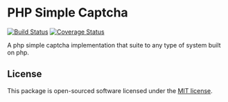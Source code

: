 # PHP Simple Captcha 

[![Build Status](https://travis-ci.org/LordDashMe/php-simple-captcha.svg?branch=master)](https://travis-ci.org/LordDashMe/php-simple-captcha) [![Coverage Status](https://coveralls.io/repos/github/LordDashMe/php-simple-captcha/badge.svg?branch=master)](https://coveralls.io/github/LordDashMe/php-simple-captcha?branch=master)

A php simple captcha implementation that suite to any type of system built on php.

## License

This package is open-sourced software licensed under the [MIT license](https://opensource.org/licenses/MIT).
